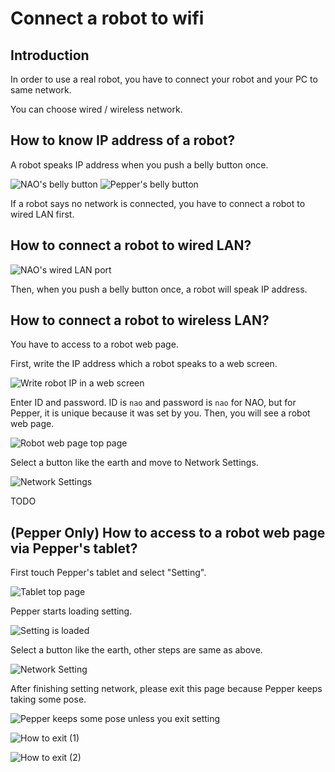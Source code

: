 # Connect a robot to wifi

## Introduction

In order to use a real robot, you have to connect your robot and your PC to same network.

You can choose wired / wireless network.  

## How to know IP address of a robot?

A robot speaks IP address when you push a belly button once.  

![NAO's belly button](img/NAO_button.jpg)
![Pepper's belly button](img/Pepper_button.jpg)

If a robot says no network is connected, you have to connect a robot to wired LAN first.  

## How to connect a robot to wired LAN?

![NAO's wired LAN port](img/NAO_lan.jpg)

Then, when you push a belly button once, a robot will speak IP address.  

## How to connect a robot to wireless LAN?

You have to access to a robot web page.

First, write the IP address which a robot speaks to a web screen.

![Write robot IP in a web screen](img/robot_webpage1.jpg)

Enter ID and password. ID is `nao` and password is `nao` for NAO, but for Pepper, it is unique because it was set by you.
Then, you will see a robot web page.  

![Robot web page top page](img/robot_webpage2.jpg)

Select a button like the earth and move to Network Settings.

![Network Settings](img/robot_webpage3.jpg)

TODO

## (Pepper Only) How to access to a robot web page via Pepper's tablet?

First touch Pepper's tablet and select "Setting".  

![Tablet top page](img/Pepper_tablet1.jpg)

Pepper starts loading setting.  

![Setting is loaded](img/Pepper_tablet2.jpg)

Select a button like the earth, other steps are same as above.  

![Network Setting](img/Pepper_tablet3.jpg)

After finishing setting network, please exit this page because Pepper keeps taking some pose.  

![Pepper keeps some pose unless you exit setting](img/Pepper_tablet6.jpg)

![How to exit (1)](img/Pepper_tablet4.jpg)

![How to exit (2)](img/Pepper_tablet5.jpg)